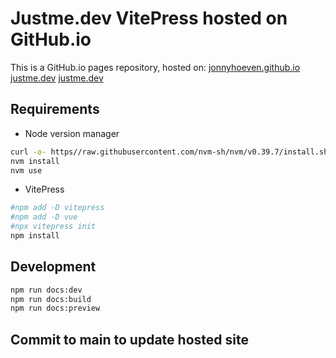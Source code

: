 # Justme.dev VitePress hosted on GitHub.io

This is a GitHub.io pages repository, hosted on:
[jonnyhoeven.github.io](https://jonnyhoeven.github.io)
[justme.dev](https://justme.dev)
[justme.dev](https://justme.dev)

## Requirements

- Node version manager

```bash
curl -o- https//raw.githubusercontent.com/nvm-sh/nvm/v0.39.7/install.sh | bash
nvm install
nvm use
```

- VitePress

```bash
#npm add -D vitepress
#npm add -D vue
#npx vitepress init
npm install
```

## Development

```bash
npm run docs:dev
npm run docs:build
npm run docs:preview
```

## Commit to main to update hosted site
